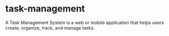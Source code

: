 # task-management
A Task Management System is a web or mobile application that helps users create, organize, track, and manage tasks.
